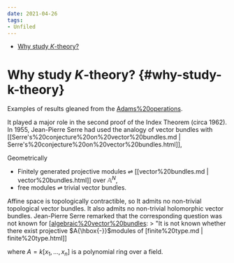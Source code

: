 ```yaml
---
date: 2021-04-26
tags:
- Unfiled
---
```


-   [Why study $K$-theory?](#why-study-k-theory)














# Why study $K$-theory? {#why-study-k-theory}

Examples of results gleaned from the [Adams%20operations](Adams%20operations).

It played a major role in the second proof of the Index Theorem (circa 1962). In 1955, Jean-Pierre Serre had used the analogy of vector bundles with [[Serre's%20conjecture%20on%20vector%20bundles.md | Serre's%20conjecture%20on%20vector%20bundles.html]],

Geometrically

-   Finitely generated projective modules $\rightleftharpoons$ [[vector%20bundles.md | vector%20bundles.html]] over ${\mathbb{A}}^N$,
-   free modules $\rightleftharpoons$ trivial vector bundles.

Affine space is topologically contractible, so It admits no non-trivial topological vector bundles. It also admits no non-trivial holomorphic vector bundles. Jean-Pierre Serre remarked that the corresponding question was not known for [[algebraic%20vector%20bundles](algebraic%20vector%20bundles): \> \"It is not known whether there exist projective $A{\hbox{-}}$modules of [finite%20type.md | finite%20type.html]]

where $A = k[x_1, ..., x_n]$ is a polynomial ring over a field.

